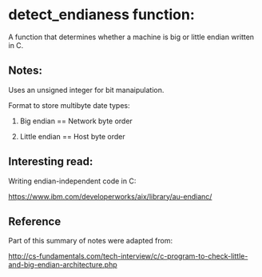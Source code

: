# detect_endianess function:
A function that determines whether a machine is big or little endian written in C. 

## Notes:

Uses an unsigned integer for bit manaipulation.

Format to store multibyte date types:

1. Big endian == Network byte order

2. Little endian == Host byte order

## Interesting read:

Writing endian-independent code in C:

https://www.ibm.com/developerworks/aix/library/au-endianc/

## Reference

Part of this summary of notes were adapted from: 

http://cs-fundamentals.com/tech-interview/c/c-program-to-check-little-and-big-endian-architecture.php




